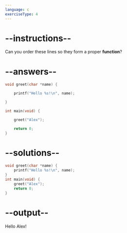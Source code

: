 ```yaml
---
language: c
exerciseType: 4
---
```


# --instructions--

Can you order these lines so they form a proper __function__?

# --answers--

```c
void greet(char *name) {
```

```c
    printf("Hello %s!\n", name);
```

```c
}
```

```c
int main(void) {
```

```c
    greet("Alex");
```

```c
    return 0;
}
```

# --solutions--

```c
void greet(char *name) {
    printf("Hello %s!\n", name);    
}
int main(void) {
    greet("Alex");
    return 0;
}
```

# --output--

Hello Alex!
